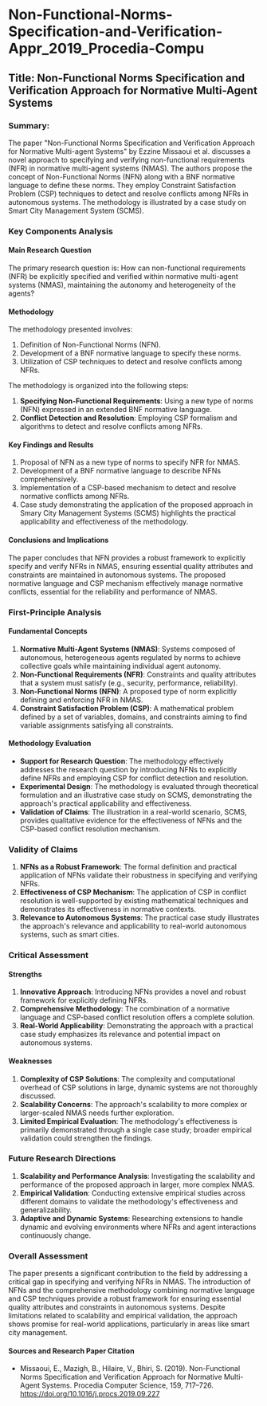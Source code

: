 # Non-Functional-Norms-Specification-and-Verification-Appr_2019_Procedia-Compu

## Title: Non-Functional Norms Specification and Verification Approach for Normative Multi-Agent Systems

### Summary:
The paper "Non-Functional Norms Specification and Verification Approach for Normative Multi-agent Systems" by Ezzine Missaoui et al. discusses a novel approach to specifying and verifying non-functional requirements (NFR) in normative multi-agent systems (NMAS). The authors propose the concept of Non-Functional Norms (NFN) along with a BNF normative language to define these norms. They employ Constraint Satisfaction Problem (CSP) techniques to detect and resolve conflicts among NFRs in autonomous systems. The methodology is illustrated by a case study on Smart City Management System (SCMS).

### Key Components Analysis

#### Main Research Question
The primary research question is: How can non-functional requirements (NFR) be explicitly specified and verified within normative multi-agent systems (NMAS), maintaining the autonomy and heterogeneity of the agents?

#### Methodology
The methodology presented involves:
1. Definition of Non-Functional Norms (NFN).
2. Development of a BNF normative language to specify these norms.
3. Utilization of CSP techniques to detect and resolve conflicts among NFRs.

The methodology is organized into the following steps:
1. **Specifying Non-Functional Requirements**: Using a new type of norms (NFN) expressed in an extended BNF normative language.
2. **Conflict Detection and Resolution**: Employing CSP formalism and algorithms to detect and resolve conflicts among NFRs.

#### Key Findings and Results
1. Proposal of NFN as a new type of norms to specify NFR for NMAS.
2. Development of a BNF normative language to describe NFNs comprehensively.
3. Implementation of a CSP-based mechanism to detect and resolve normative conflicts among NFRs.
4. Case study demonstrating the application of the proposed approach in Smary City Management Systems (SCMS) highlights the practical applicability and effectiveness of the methodology.

#### Conclusions and Implications
The paper concludes that NFN provides a robust framework to explicitly specify and verify NFRs in NMAS, ensuring essential quality attributes and constraints are maintained in autonomous systems. The proposed normative language and CSP mechanism effectively manage normative conflicts, essential for the reliability and performance of NMAS.

### First-Principle Analysis

#### Fundamental Concepts
1. **Normative Multi-Agent Systems (NMAS)**: Systems composed of autonomous, heterogeneous agents regulated by norms to achieve collective goals while maintaining individual agent autonomy.
2. **Non-Functional Requirements (NFR)**: Constraints and quality attributes that a system must satisfy (e.g., security, performance, reliability).
3. **Non-Functional Norms (NFN)**: A proposed type of norm explicitly defining and enforcing NFR in NMAS.
4. **Constraint Satisfaction Problem (CSP)**: A mathematical problem defined by a set of variables, domains, and constraints aiming to find variable assignments satisfying all constraints.

#### Methodology Evaluation
- **Support for Research Question**: The methodology effectively addresses the research question by introducing NFNs to explicitly define NFRs and employing CSP for conflict detection and resolution.
- **Experimental Design**: The methodology is evaluated through theoretical formulation and an illustrative case study on SCMS, demonstrating the approach's practical applicability and effectiveness.
- **Validation of Claims**: The illustration in a real-world scenario, SCMS, provides qualitative evidence for the effectiveness of NFNs and the CSP-based conflict resolution mechanism.

### Validity of Claims
1. **NFNs as a Robust Framework**: The formal definition and practical application of NFNs validate their robustness in specifying and verifying NFRs.
2. **Effectiveness of CSP Mechanism**: The application of CSP in conflict resolution is well-supported by existing mathematical techniques and demonstrates its effectiveness in normative contexts.
3. **Relevance to Autonomous Systems**: The practical case study illustrates the approach's relevance and applicability to real-world autonomous systems, such as smart cities.

### Critical Assessment

#### Strengths
1. **Innovative Approach**: Introducing NFNs provides a novel and robust framework for explicitly defining NFRs.
2. **Comprehensive Methodology**: The combination of a normative language and CSP-based conflict resolution offers a complete solution.
3. **Real-World Applicability**: Demonstrating the approach with a practical case study emphasizes its relevance and potential impact on autonomous systems.

#### Weaknesses
1. **Complexity of CSP Solutions**: The complexity and computational overhead of CSP solutions in large, dynamic systems are not thoroughly discussed.
2. **Scalability Concerns**: The approach's scalability to more complex or larger-scaled NMAS needs further exploration.
3. **Limited Empirical Evaluation**: The methodology's effectiveness is primarily demonstrated through a single case study; broader empirical validation could strengthen the findings.

### Future Research Directions
1. **Scalability and Performance Analysis**: Investigating the scalability and performance of the proposed approach in larger, more complex NMAS.
2. **Empirical Validation**: Conducting extensive empirical studies across different domains to validate the methodology's effectiveness and generalizability.
3. **Adaptive and Dynamic Systems**: Researching extensions to handle dynamic and evolving environments where NFRs and agent interactions continuously change.

### Overall Assessment
The paper presents a significant contribution to the field by addressing a critical gap in specifying and verifying NFRs in NMAS. The introduction of NFNs and the comprehensive methodology combining normative language and CSP techniques provide a robust framework for ensuring essential quality attributes and constraints in autonomous systems. Despite limitations related to scalability and empirical validation, the approach shows promise for real-world applications, particularly in areas like smart city management.

#### Sources and Research Paper Citation
- Missaoui, E., Mazigh, B., Hilaire, V., Bhiri, S. (2019). Non-Functional Norms Specification and Verification Approach for Normative Multi-Agent Systems. Procedia Computer Science, 159, 717–726. https://doi.org/10.1016/j.procs.2019.09.227